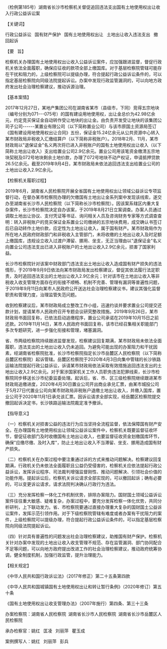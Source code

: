 ### 
（检例第185号）湖南省长沙市检察机关督促追回违法支出国有土地使用权出让收入行政公益诉讼案


【关键词】

行政公益诉讼  国有财产保护  国有土地使用权出让  土地出让收入违法支出 
撤回起诉

【要  旨】

检察机关办理国有土地使用权出让收入公益诉讼案件，应加强跟进监督，督促行政机关依法全面履职，确保应征收的款项全部上缴国库。对于基层检察院管辖可能存在干扰和阻力的，上级检察院可以提级办理，符合提起行政公益诉讼条件的，可以指定基层检察院向同级法院提起诉讼。办案中发现行政监管漏洞的，可以向地方政府发出社会治理检察建议，推动诉源治理。

【基本案情】

2017年12月27日，某地产集团公司在湖南省某市（县级市，下同）竞得五宗地块（编号分别为071---075号）的国有建设用地使用权，出让金总价为42.98亿余元，约定竞买保证金自动转作受让地块的出让金。由负责开发受让地块的该集团公司子公司------某置业有限公司（以下简称置业公司）与该市原国土资源局签订《国有建设用地使用权出让合同》五份，保证金15.24亿余元从公共资源中心转入某市财政局非税收入汇缴结算户（以下简称非税账户）。2018年2月、11月，某市财政局以"退保证金"名义两次将已进入非税账户的国有土地使用权出让收入（以下简称土地出让收入）支出给置业公司2.9亿余元。置业公司用该笔资金缴清五宗地块契税及072号地块剩余土地价款，办理了072号地块不动产权证，申请抵押贷款26.5亿余元。截至2019年9月4日，某市财政局未依法追回违法支出给置业公司的土地出让收入2.9亿余元。

【检察机关履职过程】

2019年6月，湖南省人民检察院开展全省国有土地使用权出让领域公益诉讼专项监督行动，在督办某市检察院办理的欠缴国有土地出让金系列案中发现该线索，遂交办至湖南省长沙市人民检察院（以下简称长沙市检察院）。因该案系辖区内重大复杂案件，长沙市检察院决定自办该案，于2019年8月21日立案调查。办案人员通过调取土地出让协议、支付凭证等书证、询问相关人员及咨询财务专家等方式调查查明：转入非税账户的竞买保证金系置业公司缴纳的五宗地块费用，成交确认书签订后已自动转作土地价款，应定性为土地出让收入，属于国有财产。某市财政局作为所在地人民政府财政部门和非税收入主管部门，未将收缴的土地出让收入及时足额上缴国库，违规设立收入过渡户滞留、挪用、坐支，无正当理由以"退保证金"名义向置业公司违法支出已进入非税账户的土地出让收入2.9亿余元，损害了国家利益。

长沙市检察院针对该案中财政部门违法支出土地出让收入造成国有财产损失的违法情形，于2019年9月9日依法向某市财政局发出检察建议，督促其依法履行法定职责，及时追回违法支出的土地出让收入2.9亿余元；针对该市在土地出让收入等非税收入收支管理方面存在的衔接不顺畅、机制不完善、管理有漏洞等普遍性问题，于2019年9月11日向某市人民政府公开送达社会治理检察建议书，建议其强化监督职责和管理力度，治理监管失范问题。

收到检察建议后，某市财政局成立整改工作小组，迅速约谈并要求置业公司提交还款计划，提请某市人民政府召开专题会议研究整改措施。2019年9月26日，某市财政局书面回复称，已依法启动追缴程序，置业公司承诺在2019年10月15日之前还款。2019年11月14日，某市人民政府书面回复称，该市已经召集相关职能部门多次专题研究，进一步强化衔接和管理，堵塞漏洞。

省、市两级检察院持续跟进监督发现，检察建议回复期满，某市财政局未依法全面履职，违法支出的土地出让收入仍未追回。为避免可能出现的办案阻力和干扰因素，经湖南省检察院批准，长沙市检察院指定长沙市岳麓区人民检察院（以下简称岳麓区检察院）起诉管辖。岳麓区检察院于2020年4月3日向集中管辖的长沙铁路运输法院提起行政公益诉讼，诉请某市财政局依法采取有效措施追回违法支出的土地出让收入2.9亿余元。对于案涉国家机关工作人员职务违法犯罪线索，长沙市检察院同步移送长沙市纪委监委处理。起诉后，省、市、区三级检察院继续跟进某市财政局追缴进度，2020年4月30日置业公司开出商业承兑汇票，由某市城投公司于5月27日代置业公司向某市财政局非税账户退缴土地出让收入，并缴入国库，置业公司于2020年11月1日承兑该汇票。因诉讼请求全部实现，经岳麓区检察院提交撤回起诉决定书，长沙铁路运输法院裁定准予撤诉。

【指导意义】

（一）检察机关对损害公益的违法行为应当坚持全流程监督，依法保障国有财产安全。在办理国有土地使用权出让领域公益诉讼案件中，检察机关既要监督征收环节，督促征收部门及时收缴国有土地出让收入，也要监督征收资金划缴国库环节，确保"应缴尽缴、及时入库"，防止土地出让收入不当滞留、坐支、挪用造成国有财产损失。

（二）检察机关在办案过程中要注重通过诉的方式来推动问题解决。检察建议回复期满，行政机关仍未依法全面履职且公益仍受侵害的，检察机关应依法提起行政公益诉讼，发挥诉讼程序、司法裁判增强监督刚性、推动问题解决、引领社会价值的功能作用。提起诉讼后，检察机关诉讼请求全部实现的，可以撤回起诉；确有必要的，可以变更诉讼请求，请求法院判决确认行政行为违法。

（三）充分发挥检察一体化工作机制优势，排除办案阻力。国财国土领域公益诉讼案件往往重大敏感、疑难复杂，办案过程中，要充分发挥检察一体化优势，共同分析研判，上下联动发力。省、市检察院要通过直接办理重大复杂的国财国土公益诉讼案件，发挥示范引领作用。对于下级检察院管辖有难度或者办案有干扰阻力的案件，上级检察院可以提级办理，符合提起行政公益诉讼条件的，可以指定基层检察院向同级法院提起诉讼。

（四）针对具有普遍性的问题发出社会治理检察建议，助推国有财产保护。检察机关针对办案中发现的土地出让收入收支管理不规范、存在监管漏洞、部门协同配合不足等问题，可以向地方政府提出改进工作的社会治理检察建议，推动政府统筹协调，健全制度机制，加强行政监管，提升治理能力。

【相关规定】

《中华人民共和国行政诉讼法》（2017年修正）第二十五条第四款

《中华人民共和国城镇国有土地使用权出让和转让暂行条例》（2020年修订）第五十条

《国有土地使用权出让收支管理办法》（2007年施行）第四条、第三十三条

办案检察院：湖南省人民检察院 湖南省长沙市人民检察院 湖南省长沙市岳麓区人民检察院

承办检察官：姚红  匡凌  刘丽萍  瞿玉成

案例撰写人：姚红  刘丽萍  彭兵
